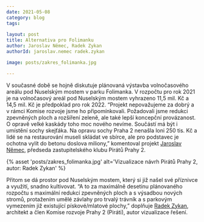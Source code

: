 ```yaml
---
date: 2021-05-08
category: blog
tags:
    
layout: post
title: Alternativa pro Folimanku
author: Jaroslav Němec, Radek Zykan
authorId: jaroslav.nemec radek.zykan

image: posts/zakres_folimanka.jpg

---
```


V současné době se hojně diskutuje plánovaná výstavba volnočasového areálu pod Nuselským mostem v parku Folimanka. V rozpočtu pro rok 2021 je na volnočasový areál pod Nuselským mostem vyhrazeno 11,5 mil. Kč a 14,5 mil. Kč je předpoklad pro rok 2022. “Projekt nepovažujeme za dobrý a v rámci Komise rozvoje jsme ho připomínkovali. Požadovali jsme redukci zpevněných ploch a rozšíření zeleně, ale také lepší koncepční provázanost. O opravě velké kaskády toho moc nového nevíme. Součástí má být i umístění sochy skejťáka. Na opravu sochy Praha 2 nenašla loni 250 tis. Kč a lidé se na restaurování museli skládat ve sbírce, ale pro podstavec je ochotna vylít do betonu doslova miliony,” komentoval projekt <a href="https://praha2.pirati.cz/lide/jaroslav-nemec/">Jaroslav Němec</a>, předseda zastupitelského klubu Pirátů Prahy 2. 

{% asset 'posts/zakres_folimanka.jpg' alt='Vizualizace návrh Pirátů Prahy 2, autor: Radek Zykan' %}

Přitom se dá prostor pod Nuselským mostem, který si již našel své příznivce a využití, snadno kultivovat. “A to za maximálně desetinu plánovaného rozpočtu s maximální redukcí zpevněných ploch a s výsadbou nových stromů, protažením umělé závlahy pro trvalý trávník a s parkovým vymezením již existující pískové/mlatové plochy,” doplňuje <a href="https://praha2.pirati.cz/lide/radek-zykan/">Radek Zykan</a>, architekt a člen Komise rozvoje Prahy 2 (Piráti), autor vizualizace řešení.
